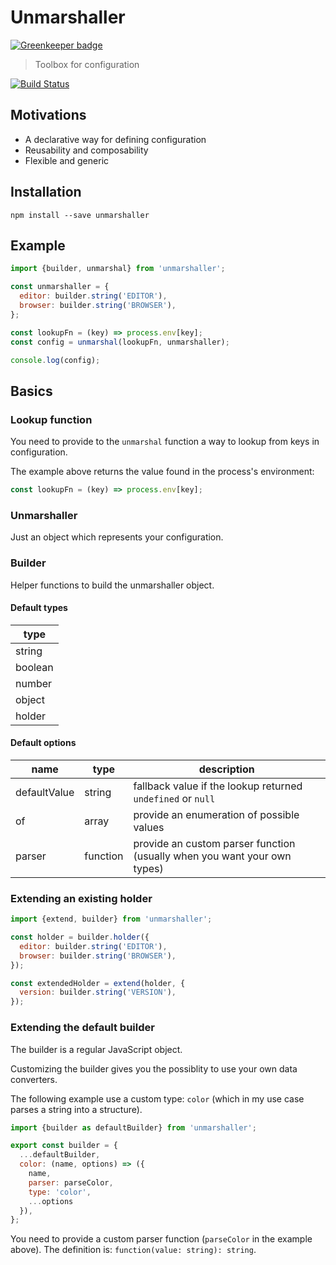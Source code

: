 # Unmarshaller

[![Greenkeeper badge](https://badges.greenkeeper.io/xtuc/unmarshaller.svg)](https://greenkeeper.io/)

> Toolbox for configuration

[![Build Status](https://travis-ci.org/xtuc/unmarshaller.svg?branch=master)](https://travis-ci.org/xtuc/unmarshaller)

## Motivations

- A declarative way for defining configuration
- Reusability and composability
- Flexible and generic

## Installation

```shell
npm install --save unmarshaller
```

## Example

```js
import {builder, unmarshal} from 'unmarshaller';

const unmarshaller = {
  editor: builder.string('EDITOR'),
  browser: builder.string('BROWSER'),
};

const lookupFn = (key) => process.env[key];
const config = unmarshal(lookupFn, unmarshaller);

console.log(config);
```

## Basics

### Lookup function

You need to provide to the `unmarshal` function a way to lookup from keys in configuration.

The example above returns the value found in the process's environment:

```js
const lookupFn = (key) => process.env[key];
```

### Unmarshaller

Just an object which represents your configuration.

### Builder

Helper functions to build the unmarshaller object.

#### Default types

| type    |
|---------|
| string  |
| boolean |
| number  |
| object  |
| holder  |

#### Default options

|name|type|description|
|----|----|-----------|
|defaultValue|string|fallback value if the lookup returned `undefined` or `null`|
|of|array|provide an enumeration of possible values|  fallbacks to `defaultValue` and `null`.|
|parser|function|provide an custom parser function (usually when you want your own types)|

### Extending an existing holder

```js
import {extend, builder} from 'unmarshaller';

const holder = builder.holder({
  editor: builder.string('EDITOR'),
  browser: builder.string('BROWSER'),
});

const extendedHolder = extend(holder, {
  version: builder.string('VERSION'),
});
```

### Extending the default builder

The builder is a regular JavaScript object.

Customizing the builder gives you the possiblity to use your own data converters.

The following example use a custom type: `color` (which in my use case parses a string into a structure).

```js
import {builder as defaultBuilder} from 'unmarshaller';

export const builder = {
  ...defaultBuilder,
  color: (name, options) => ({
    name,
    parser: parseColor,
    type: 'color',
    ...options
  }),
};
```

You need to provide a custom parser function (`parseColor` in the example above).
The definition is: `function(value: string): string`.
